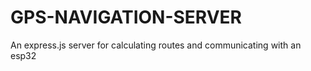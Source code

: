 # GPS-NAVIGATION-SERVER
An express.js server for calculating routes and communicating with an esp32
